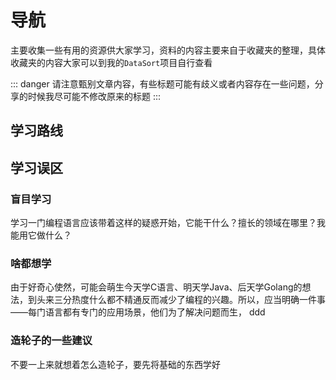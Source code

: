 # 导航

主要收集一些有用的资源供大家学习，资料的内容主要来自于收藏夹的整理，具体收藏夹的内容大家可以到我的`DataSort`项目自行查看

::: danger
请注意甄别文章内容，有些标题可能有歧义或者内容存在一些问题，分享的时候我尽可能不修改原来的标题
:::

## 学习路线


## 学习误区

### 盲目学习
学习一门编程语言应该带着这样的疑惑开始，它能干什么？擅长的领域在哪里？我能用它做什么？


### 啥都想学
由于好奇心使然，可能会萌生今天学C语言、明天学Java、后天学Golang的想法，到头来三分热度什么都不精通反而减少了编程的兴趣。所以，应当明确一件事——每门语言都有专门的应用场景，他们为了解决问题而生，
ddd
### 造轮子的一些建议
不要一上来就想着怎么造轮子，要先将基础的东西学好